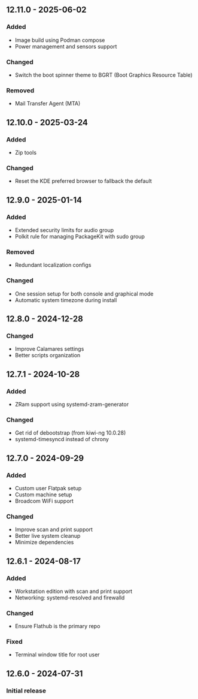 ## 12.11.0 - 2025-06-02
### Added
- Image build using Podman compose
- Power management and sensors support
### Changed
- Switch the boot spinner theme to BGRT (Boot Graphics Resource Table)
### Removed
- Mail Transfer Agent (MTA)

## 12.10.0 - 2025-03-24
### Added
- Zip tools
### Changed
- Reset the KDE preferred browser to fallback the default

## 12.9.0 - 2025-01-14
### Added
- Extended security limits for audio group
- Polkit rule for managing PackageKit with sudo group
### Removed
- Redundant localization configs
### Changed
- One session setup for both console and graphical mode
- Automatic system timezone during install

## 12.8.0 - 2024-12-28
### Changed
- Improve Calamares settings
- Better scripts organization

## 12.7.1 - 2024-10-28
### Added
- ZRam support using systemd-zram-generator
### Changed
- Get rid of debootstrap (from kiwi-ng 10.0.28)
- systemd-timesyncd instead of chrony

## 12.7.0 - 2024-09-29
### Added
- Custom user Flatpak setup
- Custom machine setup
- Broadcom WiFi support
### Changed
- Improve scan and print support
- Better live system cleanup
- Minimize dependencies

## 12.6.1 - 2024-08-17
### Added
- Workstation edition with scan and print support
- Networking: systemd-resolved and firewalld
### Changed
- Ensure Flathub is the primary repo
### Fixed
- Terminal window title for root user

## 12.6.0 - 2024-07-31
### Initial release
